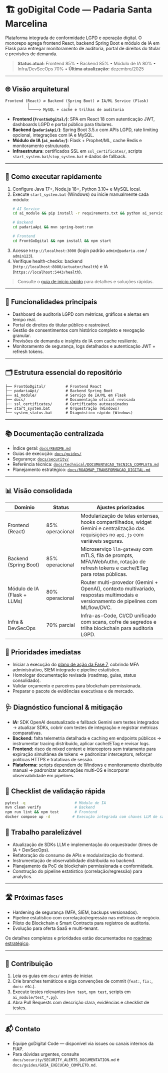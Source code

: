 # 🏗️ goDigital Code — Padaria Santa Marcelina

Plataforma integrada de conformidade LGPD e operação digital. O monorepo agrega frontend React, backend Spring Boot e módulo de IA em Flask para entregar monitoramento de auditoria, portal de direitos do titular e previsões de demanda.

> **Status atual:** Frontend 85% • Backend 85% • Módulo de IA 80% • Infra/DevSecOps 70% • **Última atualização:** dezembro/2025

---

## 🌐 Visão arquitetural
```
Frontend (React) ⇄ Backend (Spring Boot) ⇄ IA/ML Service (Flask)
          │                 │
          └────> MySQL + cache e trilhas de auditoria
```
- **Frontend (`FrontGoDgital/`)**: SPA em React 18 com autenticação JWT, dashboards LGPD e portal público para titulares.
- **Backend (`padariaApi/`)**: Spring Boot 3.5.x com APIs LGPD, rate limiting opcional, integrações com IA e MySQL.
- **Módulo de IA (`ai_module/`)**: Flask + Prophet/ML, cache Redis e monitoramento estruturado.
- **Infraestrutura**: certificados SSL em `ssl_certificates/`, scripts `start_system.bat`/`stop_system.bat` e dados de fallback.

---

## 🚀 Como executar rapidamente
1. Configure Java 17+, Node.js 18+, Python 3.10+ e MySQL local.
2. Execute `start_system.bat` (Windows) ou inicie manualmente cada módulo:
   ```bash
   # AI Service
   cd ai_module && pip install -r requirements.txt && python ai_service.py

   # Backend
   cd padariaApi && mvn spring-boot:run

   # Frontend
   cd FrontGoDgital && npm install && npm start
   ```
3. Acesse `http://localhost:3000` (login padrão `admin@padaria.com` / `admin123`).
4. Verifique health-checks: backend (`http://localhost:8080/actuator/health`) e IA (`https://localhost:5443/health`).

> Consulte o [guia de início rápido](docs/guides/INICIO_RAPIDO.md) para detalhes e soluções rápidas.

---

## 🔑 Funcionalidades principais
- Dashboard de auditoria LGPD com métricas, gráficos e alertas em tempo real.
- Portal de direitos do titular público e rastreável.
- Gestão de consentimentos com histórico completo e revogação granular.
- Previsões de demanda e insights de IA com cache resiliente.
- Monitoramento de segurança, logs detalhados e autenticação JWT + refresh tokens.

---

## 🗂️ Estrutura essencial do repositório
```
├── FrontGoDgital/         # Frontend React
├── padariaApi/            # Backend Spring Boot
├── ai_module/             # Serviço de IA/ML em Flask
├── docs/                  # Documentação oficial revisada
├── ssl_certificates/      # Certificados autoassinados
├── start_system.bat       # Orquestração (Windows)
└── system_status.bat      # Diagnóstico rápido (Windows)
```

---

## 📚 Documentação centralizada
- Índice geral: [`docs/README.md`](docs/README.md)
- Guias de execução: [`docs/guides/`](docs/guides)
- Segurança: [`docs/security/`](docs/security)
- Referência técnica: [`docs/technical/DOCUMENTACAO_TECNICA_COMPLETA.md`](docs/technical/DOCUMENTACAO_TECNICA_COMPLETA.md)
- Planejamento estratégico: [`docs/ROADMAP_TRANSFORMACAO_DIGITAL.md`](docs/ROADMAP_TRANSFORMACAO_DIGITAL.md)

---

## 📊 Visão consolidada

| Domínio | Status | Ajustes priorizados |
| --- | --- | --- |
| Frontend (React) | 85% operacional | Modularização de telas extensas, hooks compartilhados, widget Gemini e centralização das requisições no `api.js` com variáveis seguras. |
| Backend (Spring Boot) | 85% operacional | Microserviço `llm-gateway` com mTLS, fila de prompts, MFA/WebAuthn, rotação de refresh tokens e cache/ETag para rotas públicas. |
| Módulo de IA (Flask + LLMs) | 80% operacional | Router multi-provedor (Gemini + OpenAI), contexto multivariado, respostas multimodais e versionamento de pipelines com MLflow/DVC. |
| Infra & DevSecOps | 70% parcial | Infra-as-Code, CI/CD unificado com scans, cofre de segredos e trilha blockchain para auditoria LGPD. |

## 🎯 Prioridades imediatas
- Iniciar a execução do [plano de ação da Fase 7](docs/roadmap/FASE7_PLANO_ACAO.md), cobrindo MFA administrativo, SIEM integrado e pipeline estatístico.
- Homologar documentação revisada (roadmap, guias, status consolidado).
- Validar orçamento e parceiros para blockchain permissionada.
- Preparar o pacote de evidências executivas e de mercado.

## 🩺 Diagnóstico funcional & mitigação
- **IA:** SDK OpenAI desatualizado e fallback Gemini sem testes integrados → atualizar SDKs, cobrir com testes de integração e registrar métricas comparativas.
- **Backend:** falta telemetria detalhada e caching em endpoints públicos → instrumentar tracing distribuído, aplicar cache/ETag e revisar logs.
- **Frontend:** risco de mixed content e interceptors sem tratamento para expiração simultânea de tokens → padronizar interceptors, reforçar políticas HTTPS e tratativas de sessão.
- **Plataforma:** scripts dependem de Windows e monitoramento distribuído manual → padronizar automações multi-OS e incorporar observabilidade em pipelines.

## 🧪 Checklist de validação rápida
```bash
pytest -q                      # Módulo de IA
mvn clean verify               # Backend
npm run lint && npm test       # Frontend
docker compose up -d          # Execução integrada com chaves LLM de sandbox
```

## 🔄 Trabalho paralelizável
- Atualização de SDKs LLM e implementação do orquestrador (times de IA + DevSecOps).
- Refatoração do consumo de APIs e modularização do frontend.
- Instrumentação de observabilidade distribuída no backend.
- Planejamento da PoC de blockchain permissionada e conformidade.
- Construção do pipeline estatístico (correlação/regressão) para analytics.

---

## 🛣️ Próximas fases
- Hardening de segurança (MFA, SIEM, backups versionados).
- Pipeline estatístico com correlação/regressão nas métricas de negócio.
- Piloto de Blockchain e Smart Contracts para registros de auditoria.
- Evolução para oferta SaaS e multi-tenant.

Os detalhes completos e prioridades estão documentados no [roadmap estratégico](docs/ROADMAP_TRANSFORMACAO_DIGITAL.md).

---

## 🤝 Contribuição
1. Leia os guias em `docs/` antes de iniciar.
2. Crie branches temáticos e siga convenções de commit (`feat:`, `fix:`, `docs:` etc.).
3. Execute testes relevantes (`mvn test`, `npm test`, scripts em `ai_module/test_*.py`).
4. Abra Pull Requests com descrição clara, evidências e checklist de testes.

---

## 📬 Contato
- Equipe goDigital Code — disponível via issues ou canais internos da FIAP.
- Para dúvidas urgentes, consulte `docs/security/SECURITY_ALERTS_DOCUMENTATION.md` e `docs/guides/GUIA_EXECUCAO_COMPLETO.md`.
